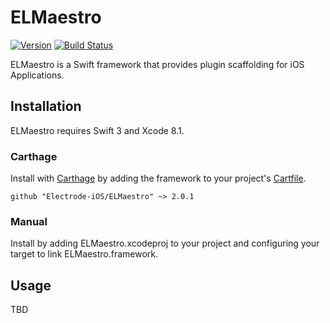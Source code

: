 # ELMaestro 

[![Version](https://img.shields.io/badge/version-v2.0.1-blue.svg)](https://github.com/Electrode-iOS/ELMaestro/releases/latest)
[![Build Status](https://travis-ci.org/Electrode-iOS/ELMaestro.svg?branch=master)](https://travis-ci.org/Electrode-iOS/ELMaestro)

ELMaestro is a Swift framework that provides plugin scaffolding for iOS Applications.

## Installation

ELMaestro requires Swift 3 and Xcode 8.1.

### Carthage

Install with [Carthage](https://github.com/Carthage/Carthage) by adding the framework to your project's [Cartfile](https://github.com/Carthage/Carthage/blob/master/Documentation/Artifacts.md#cartfile).

```
github "Electrode-iOS/ELMaestro" ~> 2.0.1
```

### Manual

Install by adding ELMaestro.xcodeproj to your project and configuring your target to link ELMaestro.framework.

## Usage

TBD

